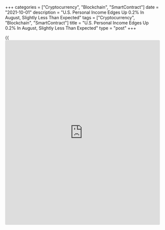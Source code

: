 +++
categories = ["Cryptocurrency", "Blockchain", "SmartContract"]
date = "2021-10-01"
description = "U.S. Personal Income Edges Up 0.2% In August, Slightly Less Than Expected"
tags = ["Cryptocurrency", "Blockchain", "SmartContract"]
title = "U.S. Personal Income Edges Up 0.2% In August, Slightly Less Than Expected"
type = "post"
+++

{{<iframe id="large-banner" src="https://www.bounty.group/#slide=19.0" width="100%" height="600" scrolling="no" style="border: 0px solid rgb(216, 221, 230); border-radius: 3px;">}}

After reporting a sharp increase in U.S. personal income in the previous
month, the Commerce Department released a report on Friday showing
personal income edged up by slightly less than expected in the month of
August.

The Commerce Department said personal spending crept up by 0.2 percent
in August after jumping by 1.1 percent in July. Economists had expected
income to rise by 0.3 percent.

Disposable personal income, or personal income less personal current
taxes, also inched up by 0.1 percent in August after surging by 1.1
percent in the previous month.

The uptick in personal income primarily reflected increases in employee
compensation and government benefits, although advance Child Tax Credit
payments were partly offset by a decrease in unemployment insurance.

Meanwhile, the report said personal spending climbed by 0.8 percent in
August following a revised 0.1 percent dip in July.

Spending was expected to increase by 0.6 percent compared to the 0.3
percent uptick originally reported for the previous month.

Excluding price changes, personal spending rose by a more modest 0.4
percent in August after falling by 0.5 percent in July.

Paul Ashworth, Chief U.S. Economist at Capital Economics, noted the
level of real consumption is basically unchanged since the post-stimulus
check peak in April.

"Services spending has continued to rebound, as high [contact](https://www.playgroundfx.com/contact/) services
businesses have fully reopened, but that has been largely offset by a
drop back in goods consumption," Ashworth said.

He added, "The latter is due to the extent of the decline in motor
vehicle consumption, which reflects the lack of inventory amid a global
supply shortage, with the impact of the fading fiscal boost less of a
factor."

With income rising by less than spending, personal saving as a
percentage of disposable income dropped to 9.4 percent in August from
10.1 percent in July.

A reading on inflation said to be preferred by the Federal Reserve
showed the annual rate of core consumer price growth in August was
unchanged from the previous month at 3.6 percent.

For comments and feedback [contact](https://www.playgroundfx.com/contact/): editorial@rtt[news](https://www.letsplayfx.com/blog/forex-news-website/).com

[Economic News][1]

 **What parts of the world are seeing the best (and worst) economic
performances lately? Click[here][2] to check out our [Econ Scorecard][2]
and find out! See up-to-the-moment [ranking](https://www.playgroundfx.com/blog/crypto-exchange-ranking/)s for the best and worst
performers in [GDP][3], [unemployment rate][4], [inflation][2] and much
more.**

   1. www.rtt[news](https://www.letsplayfx.com/blog/forex-news-website/).com/Content/EconomicNews.aspx
   2. www.rtt[news](https://www.letsplayfx.com/blog/forex-news-website/).com/economic-scorecard/world-rank/CPI/highest-performance.aspx
   3. www.rtt[news](https://www.letsplayfx.com/blog/forex-news-website/).com/economic-scorecard/world-rank/GDP/highest-performance.aspx
   4. www.rtt[news](https://www.letsplayfx.com/blog/forex-news-website/).com/economic-scorecard/world-rank/unemployment-rate/lowest-performance.aspx